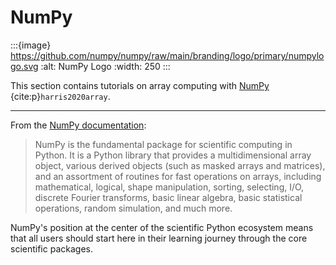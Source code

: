 # NumPy

:::{image} https://github.com/numpy/numpy/raw/main/branding/logo/primary/numpylogo.svg
:alt: NumPy Logo
:width: 250
:::

This section contains tutorials on array computing with [NumPy](https://numpy.org) {cite:p}`harris2020array`.

---

From the [NumPy documentation](https://numpy.org/doc/stable/user/whatisnumpy.html):

> NumPy is the fundamental package for scientific computing in Python. It is a Python library that provides a multidimensional array object, various derived objects (such as masked arrays and matrices), and an assortment of routines for fast operations on arrays, including mathematical, logical, shape manipulation, sorting, selecting, I/O, discrete Fourier transforms, basic linear algebra, basic statistical operations, random simulation, and much more.

NumPy's position at the center of the scientific Python ecosystem means that all users should start here in their learning journey through the core scientific packages.
